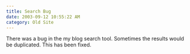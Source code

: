 ```yaml
---
title: Search Bug
date: 2003-09-12 10:55:22 AM
category: Old Site
---
```


There was a bug in the my blog search tool. Sometimes the results would be duplicated. This has been fixed.
